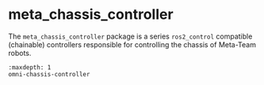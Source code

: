 # meta_chassis_controller

The `meta_chassis_controller` package is a series `ros2_control` compatible (chainable) controllers responsible for controlling the chassis of Meta-Team robots.

```{toctree}
:maxdepth: 1
omni-chassis-controller
```
